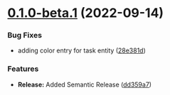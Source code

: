 # [0.1.0-beta.1](https://github.com/bullhorn/novo-design-tokens/compare/v0.0.9...v0.1.0-beta.1) (2022-09-14)


### Bug Fixes

* adding color entry for task entity ([28e381d](https://github.com/bullhorn/novo-design-tokens/commit/28e381d7f060f0d9883b8af4b47d445493336a8f))


### Features

* **Release:** Added Semantic Release ([dd359a7](https://github.com/bullhorn/novo-design-tokens/commit/dd359a7ca731028072354f7c3d7ae9625483f555))
